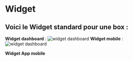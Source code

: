 # Widget

## Voici le **Widget standard** pour une box :


**Widget dashboard** :
![widget dashboard](https://raw.githubusercontent.com/limad/plugin-dspsmartplug/master/images/dspsmartplug_screenshot6.PNG)
**Widget mobile** :
![widget dashboard](https://raw.githubusercontent.com/limad/plugin-dspsmartplug/master/images/dspsmartplug_screenshot7.PNG)

**Widget App mobile**
